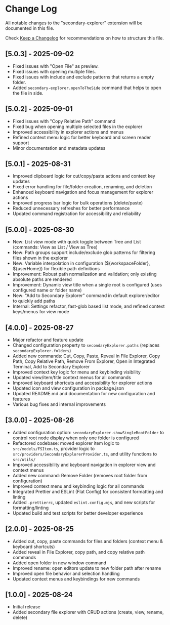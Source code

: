 
# Change Log

All notable changes to the "secondary-explorer" extension will be documented in this file.

Check [Keep a Changelog](http://keepachangelog.com/) for recommendations on how to structure this file.

## [5.0.3] - 2025-09-02

- Fixed issues with "Open File" as preview.
- Fixed issues with opening multiple files.
- Fixed issues with include and exclude patterns that returns a empty folder.
- Added `secondary-explorer.openToTheSide` command that helps to open the file in side.

## [5.0.2] - 2025-09-01

- Fixed issues with "Copy Relative Path" command
- Fixed bug when opening multiple selected files in the explorer
- Improved accessibility in explorer actions and menus
- Refined context menu logic for better keyboard and screen reader support
- Minor documentation and metadata updates

## [5.0.1] - 2025-08-31

 - Improved clipboard logic for cut/copy/paste actions and context key updates
 - Fixed error handling for file/folder creation, renaming, and deletion
 - Enhanced keyboard navigation and focus management for explorer actions
 - Improved progress bar logic for bulk operations (delete/paste)
 - Reduced unnecessary refreshes for better performance
 - Updated command registration for accessibility and reliability

## [5.0.0] - 2025-08-30

- New: List view mode with quick toggle between Tree and List (commands: View as List / View as Tree)
- New: Path groups support include/exclude glob patterns for filtering files shown in the explorer
- New: Variable interpolation in configuration (${workspaceFolder}, ${userHome}) for flexible path definitions
- Improvement: Robust path normalization and validation; only existing absolute paths are rendered
- Improvement: Dynamic view title when a single root is configured (uses configured name or folder name)
- New: "Add to Secondary Explorer" command in default explorer/editor to quickly add paths
- Internal: Settings refactor, fast-glob based list mode, and refined context keys/menus for view mode


## [4.0.0] - 2025-08-27

- Major refactor and feature update
- Changed configuration property to `secondaryExplorer.paths` (replaces `secondaryExplorer.folders`)
- Added new commands: Cut, Copy, Paste, Reveal in File Explorer, Copy Path, Copy Relative Path, Remove From Explorer, Open in Integrated Terminal, Add to Secondary Explorer
- Improved context key logic for menu and keybinding visibility
- Updated view/item/title context menus for all commands
- Improved keyboard shortcuts and accessibility for explorer actions
- Updated icon and view configuration in package.json
- Updated README.md and documentation for new configuration and features
- Various bug fixes and internal improvements

## [3.0.0] - 2025-08-26

- Added configuration option: `secondaryExplorer.showSingleRootFolder` to control root node display when only one folder is configured
- Refactored codebase: moved explorer item logic to `src/models/FSItem.ts`, provider logic to `src/providers/SecondaryExplorerProvider.ts`, and utility functions to `src/utils/`
- Improved accessibility and keyboard navigation in explorer view and context menus
- Added new command: Remove Folder (removes root folder from configuration)
- Improved context menu and keybinding logic for all commands
- Integrated Prettier and ESLint (Flat Config) for consistent formatting and linting
- Added `.prettierrc`, updated `eslint.config.mjs`, and new scripts for formatting/linting
- Updated build and test scripts for better developer experience

## [2.0.0] - 2025-08-25

- Added cut, copy, paste commands for files and folders (context menu & keyboard shortcuts)
- Added reveal in File Explorer, copy path, and copy relative path commands
- Added open folder in new window command
- Improved rename: open editors update to new folder path after rename
- Improved open file behavior and selection handling
- Updated context menus and keybindings for new commands

## [1.0.0] - 2025-08-24

- Initial release
- Added secondary file explorer with CRUD actions (create, view, rename, delete)
